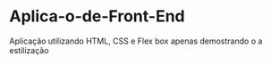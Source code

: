 # Aplica-o-de-Front-End
Aplicação utilizando HTML, CSS e Flex box apenas demostrando o a estilização
